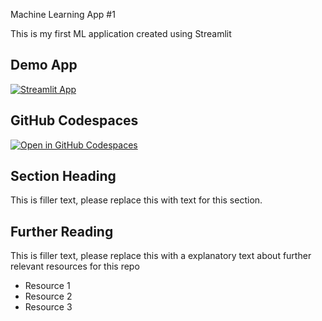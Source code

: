 Machine Learning App #1 

This is my first ML application created using Streamlit

## Demo App

[![Streamlit App](https://static.streamlit.io/badges/streamlit_badge_black_white.svg)](https://krs-machinelearningapp1.streamlit.app/)

## GitHub Codespaces

[![Open in GitHub Codespaces](https://github.com/codespaces/badge.svg)](https://codespaces.new/streamlit/app-starter-kit?quickstart=1)

## Section Heading

This is filler text, please replace this with text for this section.

## Further Reading

This is filler text, please replace this with a explanatory text about further relevant resources for this repo
- Resource 1
- Resource 2
- Resource 3
